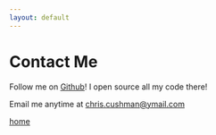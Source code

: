 ```yaml
---
layout: default
---
```


# Contact Me

Follow me on [Github][github]! I open source all my code there!

Email me anytime at chris.cushman@ymail.com


[home](./)

[twitter]: https://twitter.com/used2liveonmars
[github]: https://github.com/usedtoliveonmars